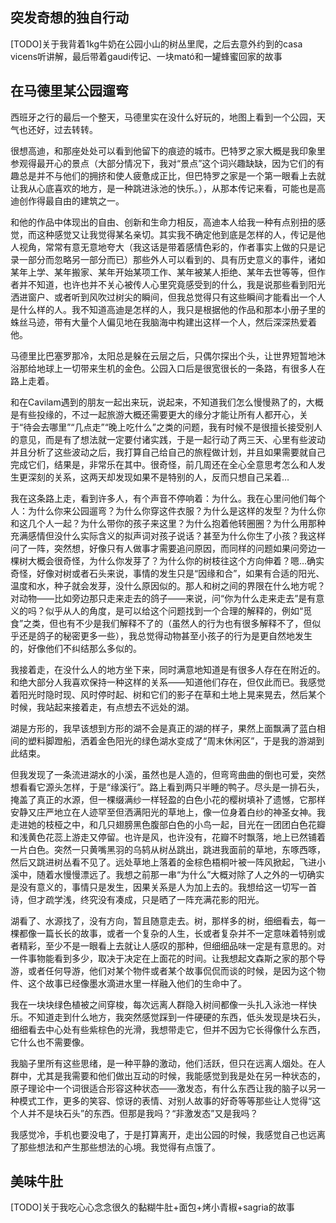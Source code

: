 ## 突发奇想的独自行动

[TODO]关于我背着1kg牛奶在公园小山的树丛里爬，之后去意外约到的casa vicens听讲解，最后带着gaudi传记、一块mató和一罐蜂蜜回家的故事

## 在马德里某公园遛弯

西班牙之行的最后一个整天，马德里实在没什么好玩的，地图上看到一个公园，天气也还好，过去转转。

很想高迪，和那座处处可以看到他留下的痕迹的城市。巴特罗之家大概是我印象里参观得最开心的景点（大部分情况下，我对“景点”这个词兴趣缺缺，因为它们的有趣总是并不与他们的拥挤和使人疲惫成正比，但巴特罗之家是一个第一眼看上去就让我从心底喜欢的地方，是一种跳进泳池的快乐。），从那本传记来看，可能也是高迪创作得最自由的建筑之一。

和他的作品中体现出的自由、创新和生命力相反，高迪本人给我一种有点别扭的感觉，而这种感觉又让我觉得某名亲切。其实我不确定他到底是怎样的人，传记是他人视角，常常有意无意地夸大（我这话是带着感情色彩的，作者事实上做的只是记录一部分而忽略另一部分而已）那些外人可以看到的、具有历史意义的事件，诸如某年上学、某年搬家、某年开始某项工作、某年被某人拒绝、某年去世等等，但作者并不知道，也许也并不关心被传人心里究竟感受到的什么，我是说那些看到阳光洒进窗户、或者听到风吹过树尖的瞬间，但我总觉得只有这些瞬间才能看出一个人是什么样的人。我不知道高迪是怎样的人，我只是根据他的作品和那本小册子里的蛛丝马迹，带有大量个人偏见地在我脑海中构建出这样一个人，然后深深热爱着他。

马德里比巴塞罗那冷，太阳总是躲在云层之后，只偶尔探出个头，让世界短暂地沐浴那给地球上一切带来生机的金色。公园入口后是很宽很长的一条路，有很多人在路上走着。

和在Cavilam遇到的朋友一起出来玩，说起来，不知道我们怎么慢慢熟了的，大概是有些投缘的，不过一起旅游大概还需要更大的缘分才能让所有人都开心，关于“待会去哪里”“几点走”“晚上吃什么”之类的问题，我有时候不是很擅长接受别人的意见，而是有了想法就一定要付诸实践，于是一起行动了两三天、心里有些波动并且分析了这些波动之后，我打算自己给自己的旅程做计划，并且如果需要就自己完成它们，结果是，非常乐在其中。很奇怪，前几周还在全心全意思考怎么和人发生更深刻的关系，这两天却发现如果不是特别的人，反而只想自己呆着…

我在这条路上走，看到许多人，有个声音不停响着：为什么。我在心里问他们每个人：为什么你来公园遛弯？为什么你穿这件衣服？为什么是这样的发型？为什么你和这几个人一起？为什么带你的孩子来这里？为什么抱着他转圈圈？为什么用那种充满感情但没什么实际含义的拟声词对孩子说话？甚至为什么你生了小孩？我这样问了一阵，突然想，好像只有人做事才需要追问原因，而同样的问题如果问旁边一棵树大概会很奇怪，为什么你发芽了？为什么你的树枝往这个方向伸着？嗯…确实奇怪，好像对树或者石头来说，事情的发生只是“因缘和合”，如果有合适的阳光、温度和水，种子就会发芽，没什么原因似的。那人和树之间的界限在什么地方呢？对动物——比如旁边那只走来走去的鸽子——来说，问“你为什么走来走去”是有意义的吗？似乎从人的角度，是可以给这个问题找到一个合理的解释的，例如“觅食”之类，但也有不少是我们解释不了的（虽然人的行为也有很多解释不了，但似乎还是鸽子的秘密更多一些），我总觉得动物甚至小孩子的行为是更自然地发生的，好像他们不纠结那么多似的。

我接着走，在没什么人的地方坐下来，同时满意地知道是有很多人存在在附近的。和绝大部分人我喜欢保持一种这样的关系——知道他们存在，但仅此而已。我感觉着阳光时隐时现、风时停时起、树和它们的影子在草和土地上晃来晃去，然后某个时候，我站起来接着走，有点想去不远处的湖。

湖是方形的，我早该想到方形的湖不会是真正的湖的样子，果然上面飘满了蓝白相间的塑料脚蹬船，洒着金色阳光的绿色湖水变成了“周末休闲区”，于是我的游湖到此结束。

但我发现了一条流进湖水的小溪，虽然也是人造的，但弯弯曲曲的倒也可爱，突然想看看它源头怎样，于是“缘溪行”。路上看到两只半睡的鸭子。尽头是一排石头，掩盖了真正的水源，但一棵缀满纱一样轻盈的白色小花的樱树填补了遗憾，它那样安静又庄严地立在人迹罕至但洒满阳光的草地上，像一位身着白纱的神圣女神。我走进她的枝桠之中，和几只翅膀黑色腹部白色的小鸟一起，目光在一团团白色花瓣和浅黄色花蕊上游走又停留。也许是风，也许没有，花瓣不时飘落，地上已然铺着一片白色。突然一只黄嘴黑羽的乌鸫从树丛跳出，跳进我面前的草地，东啄西啄，然后又跳进树丛看不见了。远处草地上落着的金棕色梧桐叶被一阵风掀起，飞进小溪中，随着水慢慢漂远了。我想之前那一串“为什么”大概对除了人之外的一切确实是没有意义的，事情只是发生，因果关系是人为加上去的。我想给这一切写一首诗，但才疏学浅，终究没有凑成，只是晒了一阵充满花影的阳光。

湖看了、水源找了，没有方向，暂且随意走去。树，那样多的树，细细看去，每一棵都像一篇长长的故事，或者一个复杂的人生，长或者复杂并不一定意味着特别或者精彩，至少不是一眼看上去就让人感叹的那种，但细细品味一定是有意思的。对一件事物能看到多少，取决于决定在上面花的时间。让我想起文森斯之家的那个导游，或者任何导游，他们对某个物件或者某个故事侃侃而谈的时候，是因为这个物件、这个故事已经像墨水滴进水里一样融入他们的生命中了。

我在一块块绿色植被之间穿梭，每次远离人群隐入树间都像一头扎入泳池一样快乐。不知道走到什么地方，我突然感觉踩到一件硬硬的东西，低头发现是块石头，细细看去中心处有些紫棕色的光滑，我想带走它，但并不因为它长得像什么东西，它什么也不需要像。

我脑子里所有这些思绪，是一种平静的激动，他们活跃，但只在远离人烟处。在人群中，尤其是我需要和他们做出互动的时候，我能感觉到我是处在另一种状态的，原子理论中一个词很适合形容这种状态——激发态，有什么东西让我的脑子以另一种模式工作，更多的笑容、惊讶的表情、对别人故事的好奇等等那些让人觉得“这个人并不是块石头”的东西。但那是我吗？“非激发态”又是我吗？

我感觉冷，手机也要没电了，于是打算离开，走出公园的时候，我感觉自己也远离了那些想法和产生那些想法的心境。我觉得有点饿了。



## 美味牛肚

[TODO]关于我吃心心念念很久的黏糊牛肚+面包+烤小青椒+sagria的故事